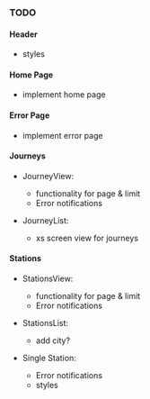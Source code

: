 ### TODO

#### Header

- styles

#### Home Page

- implement home page


#### Error Page

- implement error page

#### Journeys

- JourneyView:
    - functionality for page & limit
    - Error notifications

- JourneyList:
    - xs screen view for journeys

#### Stations

- StationsView:
    - functionality for page & limit
    - Error notifications

- StationsList:
    - add city?

- Single Station:
    - Error notifications
    - styles